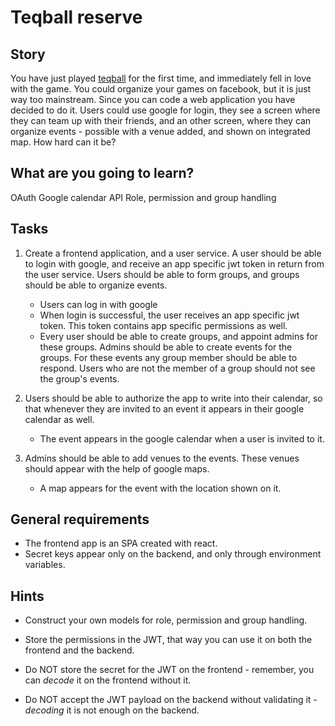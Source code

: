 # Teqball reserve

## Story

You have just played [teqball](https://www.youtube.com/watch?v=kmCDd7goWtE) for the first time, and immediately fell in love with the game. 
You could organize your games on facebook, but it is just way too mainstream. 
Since you can code a web application you have decided to do it. 
Users could use google for login, they see a screen where they can team up with their friends, and an other screen, where they can organize events - possible with a venue added, and shown on integrated map. 
How hard can it be?

## What are you going to learn?

OAuth
Google calendar API
Role, permission and group handling

## Tasks

1. Create a frontend application, and a user service. A user should be able to login with google, and receive an app specific jwt token in return from the user service. Users should be able to form groups, and groups should be able to organize events.
    - Users can log in with google
    - When login is successful, the user receives an app specific jwt token. This token contains app specific permissions as well.
    - Every user should be able to create groups, and appoint admins for these groups. Admins should be able to create events for the groups. For these events any group member should be able to respond. Users who are not the member of a group should not see the group's events.

2. Users should be able to authorize the app to write into their calendar, so that whenever they are invited to an event it appears in their google calendar as well.
    - The event appears in the google calendar when a user is invited to it.

3. Admins should be able to add venues to the events. These venues should appear with the help of google maps.
    - A map appears for the event with the location shown on it.

## General requirements

- The frontend app is an SPA created with react.
- Secret keys appear only on the backend, and only through environment variables.

## Hints

- Construct your own models for role, permission and group handling.

- Store the permissions in the JWT, that way you can use it on both the frontend and the backend.

- Do NOT store the secret for the JWT on the frontend - remember, you can _decode_ it on the frontend without it.

- Do NOT accept the JWT payload on the backend without validating it - _decoding_ it is not enough on the backend.


